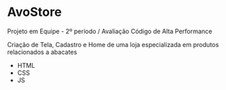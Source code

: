 # AvoStore
Projeto em Equipe -  2º período / Avaliação Código de Alta Performance

Criação de Tela, Cadastro e Home de uma loja especializada em produtos relacionados a abacates 
- HTML
- CSS
- JS
